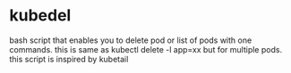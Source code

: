 # kubedel
bash script that enables you to delete pod  or list of pods with one commands. this is same as kubectl delete -l app=xx but for multiple pods. this script is inspired by kubetail 
